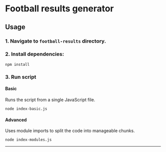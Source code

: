 # Football results generator

## Usage
### 1. Navigate to ``football-results`` directory.
### 2. Install dependencies:
  ```
  npm install
  ```
### 3. Run script
#### Basic 
Runs the script from a single JavaScript file.
```
node index-basic.js
```
#### Advanced
Uses module imports to split the code into manageable chunks.
```
node index-modules.js
```
---

